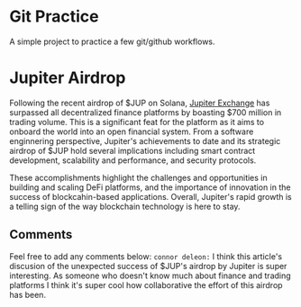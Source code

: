 # Git Practice
A simple project to practice a few git/github workflows.  

# Jupiter Airdrop

Following the recent airdrop of $JUP on Solana, [Jupiter Exchange](https://solanafloor.com/news/jupiters-jup-token-launch-catalyzes-record-700-m-dex-trading-volume-fueling-the-on-chain-movement-on-solana) has surpassed all decentralized finance platforms by boasting $700 million in trading volume. This is a significant feat for the platform as it aims to onboard the world into an open financial system. From a software enginnering perspective, Jupiter's achievements to date and its strategic airdrop of $JUP hold several implications including smart contract development, scalability and performance, and security protocols. 

These accomplishments highlight the challenges and opportunities in building and scaling DeFi platforms, and the importance of innovation in the success of blockcahin-based applications. Overall, Jupiter's rapid growth is a telling sign of the way blockchain technology is here to stay.

## Comments
Feel free to add any comments below:
`connor deleon:` I think this article's discusion of the unexpected success of $JUP's airdrop by Jupiter is super interesting. As someone who doesn't know much about finance and trading platforms I think it's super cool how collaborative the effort of this airdrop has been.